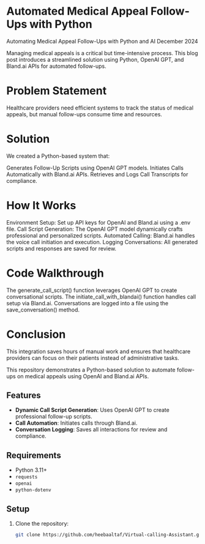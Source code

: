 # Automated Medical Appeal Follow-Ups with Python

Automating Medical Appeal Follow-Ups with Python and AI
December 2024

Managing medical appeals is a critical but time-intensive process. This blog post introduces a streamlined solution using Python, OpenAI GPT, and Bland.ai APIs for automated follow-ups.

# Problem Statement
Healthcare providers need efficient systems to track the status of medical appeals, but manual follow-ups consume time and resources.

# Solution
We created a Python-based system that:

Generates Follow-Up Scripts using OpenAI GPT models.
Initiates Calls Automatically with Bland.ai APIs.
Retrieves and Logs Call Transcripts for compliance.
# How It Works
Environment Setup: Set up API keys for OpenAI and Bland.ai using a .env file.
Call Script Generation: The OpenAI GPT model dynamically crafts professional and personalized scripts.
Automated Calling: Bland.ai handles the voice call initiation and execution.
Logging Conversations: All generated scripts and responses are saved for review.
# Code Walkthrough
The generate_call_script() function leverages OpenAI GPT to create conversational scripts.
The initiate_call_with_blandai() function handles call setup via Bland.ai.
Conversations are logged into a file using the save_conversation() method.
# Conclusion
This integration saves hours of manual work and ensures that healthcare providers can focus on their patients instead of administrative tasks.

This repository demonstrates a Python-based solution to automate follow-ups on medical appeals using OpenAI and Bland.ai APIs.

## Features
- **Dynamic Call Script Generation**: Uses OpenAI GPT to create professional follow-up scripts.
- **Call Automation**: Initiates calls through Bland.ai.
- **Conversation Logging**: Saves all interactions for review and compliance.

## Requirements
- Python 3.11+
- `requests`
- `openai`
- `python-dotenv`

## Setup
1. Clone the repository:
   ```bash
   git clone https://github.com/heebaaltaf/Virtual-calling-Assistant.git
